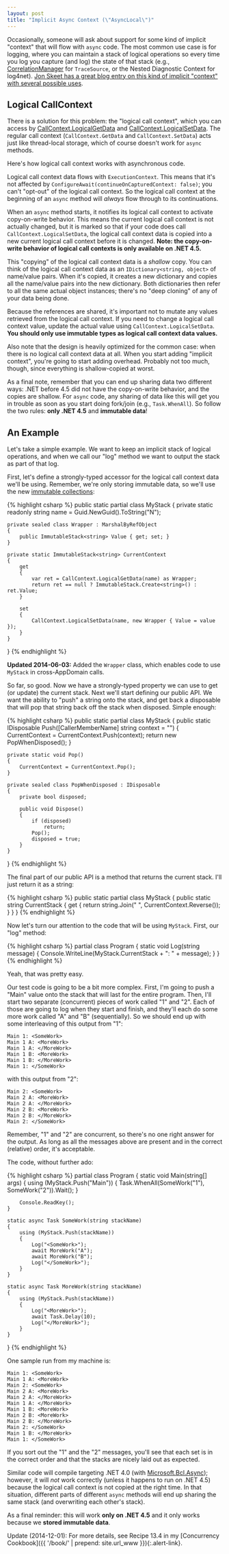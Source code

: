 ```yaml
---
layout: post
title: "Implicit Async Context (\"AsyncLocal\")"
---
```

Occasionally, someone will ask about support for some kind of implicit "context" that will flow with `async` code. The most common use case is for logging, where you can maintain a stack of logical operations so every time you log you capture (and log) the state of that stack (e.g., [CorrelationManager](http://msdn.microsoft.com/en-us/library/1fxyt46s.aspx) for `TraceSource`, or the Nested Diagnostic Context for log4net). [Jon Skeet has a great blog entry on this kind of implicit "context" with several possible uses](http://codeblog.jonskeet.uk/2010/11/08/the-importance-of-context-and-a-question-of-explicitness/).

<!--
<p>If you're on ASP.NET, you can use <code class="csharp"><span class="type">HttpContext</span>.Current.Items</code>, which does flow by default with <code class="csharp"><span class="keyword">async</span></code> code. (Of course, this is not a recommended design, for code separation and testability reasons). You could also <a href="http://connectedproperties.codeplex.com/">attach properties</a> to other <code class="csharp"><span class="type">SynchronizationContext</span></code> instances, as long as you kept the <a href="http://blog.stephencleary.com/2009/09/another-synchronizationcontext-gotcha.html">limitations of such an approach</a> in mind. But neither <code class="csharp"><span class="type">HttpContext</span></code> nor <code class="csharp"><span class="type">SynchronizationContext</span></code> will get you a solution that works everywhere, even in 
the thread pool context.</p>
-->

<!--

<h4>Solution A: (Ab)Use Classes</h4>

<p>As I kept bringing up in my <a href="http://blog.stephencleary.com/search/label/async%20oop">async OOP series</a>, <code class="csharp"><span class="keyword">async</span></code> code is <i>functional</i> in nature rather than object-oriented. The natural representation of <code class="csharp"><span class="keyword">async</span></code> methods is purely as (static) methods without actual class instances.</p>

<p>If your <code class="csharp"><span class="keyword">async</span></code> code is "pure" (just methods), then you can (ab)use classes to create a container for those methods, and the instance properties of that class become the implicit "context" for those methods. Something like this:</p>

<pre><code class="csharp"><span class="keyword">public</span> <span class="keyword">sealed</span> <span class="keyword">class</span> <span class="type">AsyncMethodsWithContext</span>
{
    <span class="keyword">private</span> <span class="keyword">int</span> implicitContextValue;

    <span class="keyword">public</span> <span class="keyword">async</span> <span class="type">Task</span> EntryLevelAsync()
    {
        implicitContextValue = 13;
        <span class="keyword">await</span> PrivateAsync();
    }

    <span class="keyword">private</span> <span class="keyword">async</span> <span class="type">Task</span> PrivateAsync()
    {
        <span class="keyword">await</span> <span class="type">Task</span>.Delay(implicitContextValue);
    }
}
</code></pre>

<p>This approach is good from an overhead perspective: it's very efficient. However, it's not so good from a design perspective (it forces all your <code class="csharp"><span class="keyword">async</span></code> methods that share the same context into the same class, whether or not they should be logically grouped). Also, there is only one copy of the implicit state. In a fork/join scenario (e.g., <code class="csharp"><span class="type">Task</span>.WhenAll</code>), it's often useful to have the implicit state "cloned" to each sub-operation so they each get their own local copy of the state. Here's an example:</p>

<pre><code class="csharp"><span class="keyword">public</span> <span class="keyword">sealed</span> <span class="keyword">class</span> <span class="type">AsyncMethodsWithContext</span>
{
    <span class="keyword">private</span> <span class="keyword">readonly</span> <span class="type">ConcurrentStack</span>&lt;<span class="keyword">int</span>&gt; stack = <span class="keyword">new</span> <span class="type">ConcurrentStack</span>&lt;<span class="keyword">int</span>&gt;();

    <span class="keyword">public</span> <span class="keyword">async</span> <span class="type">Task</span> EntryLevelAsync()
    {
        stack.Push(13);
        <span class="keyword">await</span> <span class="type">Task</span>.WhenAll(PrivateAsync(5), PrivateAsync(7));
    }

    <span class="keyword">private</span> <span class="keyword">async</span> <span class="type">Task</span> PrivateAsync(<span class="keyword">int</span> localValue)
    {
        stack.Push(localValue);
        <span class="comment">// What&#39;s the value of the stack here?</span>
        <span class="keyword">await</span> <span class="type">Task</span>.Delay(10);
        <span class="comment">// What&#39;s the value of the stack here?</span>
        <span class="keyword">int</span> local;
        stack.TryPop(<span class="keyword">out</span> local);
    }
}
</code></pre>

<p>In this simple example, we want to keep an implicit stack. <code class="csharp">EntryLevelAsync</code> pushes 13, and each <code class="csharp">PrivateAsync</code> pushes a 5 or 7 (and pops it when done). This kind of approach works fine for linear <code class="csharp"><span class="keyword">async</span></code> code (where you <code class="csharp"><span class="keyword">await</span></code> one operation at a time), but this example is using <code class="csharp"><span class="type">Task</span>.WhenAll</code>.</p>

<p>So, let's consider the values on the stack. When <code class="csharp">EntryLevelAsync</code> calls the first <code class="csharp">PrivateAsync</code>, it pushes a 5, and the stack is <code>{5, 13}</code>. The first <code class="csharp">PrivateAsync</code> yields at its <code class="csharp"><span class="keyword">await</span></code> and <code class="csharp">EntryLevelAsync</code> calls the second <code class="csharp">PrivateAsync</code>. It pushes a 7, and the stack is <code>{7, 5, 13}</code>. At this point our stack is diverging from the actual call stack: the second <code class="csharp">PrivateAsync</code> is not expecting the 5 in the stack.</p>

<p>It gets more complex as the methods resume. Either <code class="csharp">PrivateAsync</code> may complete first, so if the first <code class="csharp">PrivateAsync</code> completes first, it will pop 7 off the stack (remember, it pushed 5), and the second <code class="csharp">PrivateAsync</code> will pop 5 off the stack (when it pushed 7).</p>

<p>This stack confusion is due to the implicit state being shared instead of copied in a fork/join scenario. You can of course do the copying manually (creating a new instance of <code class="csharp"><span class="type">AsyncMethodsWithContext</span></code>), but that detracts from the <i>implicitness</i> of our "implicit context."</p>

<p>So, this solution works well for a limited set of situations: if grouping your methods like this works for your design and if your implicit state can be shared without issues, then I'd recommend just using instance fields.</p>

-->

## Logical CallContext

There is a solution for this problem: the "logical call context", which you can access by [CallContext.LogicalGetData](http://msdn.microsoft.com/en-us/library/system.runtime.remoting.messaging.callcontext.logicalgetdata.aspx) and [CallContext.LogicalSetData](http://msdn.microsoft.com/en-us/library/system.runtime.remoting.messaging.callcontext.logicalsetdata.aspx). The regular call context (`CallContext.GetData` and `CallContext.SetData`) acts just like thread-local storage, which of course doesn't work for `async` methods.

Here's how logical call context works with asynchronous code.

Logical call context data flows with `ExecutionContext`. This means that it's not affected by `ConfigureAwait(continueOnCapturedContext: false)`; you can't "opt-out" of the logical call context. So the logical call context at the beginning of an `async` method will _always_ flow through to its continuations.

When an `async` method starts, it notifies its logical call context to activate copy-on-write behavior. This means the current logical call context is not actually changed, but it is marked so that if your code does call `CallContext.LogicalSetData`, the logical call context data is copied into a new current logical call context before it is changed. **Note: the copy-on-write behavior of logical call contexts is only available on .NET 4.5.**

This "copying" of the logical call context data is a _shallow_ copy. You can think of the logical call context data as an `IDictionary<string, object>` of name/value pairs. When it's copied, it creates a new dictionary and copies all the name/value pairs into the new dictionary. Both dictionaries then refer to all the same actual object instances; there's no "deep cloning" of any of your data being done.

Because the references are shared, it's important not to mutate any values retrieved from the logical call context. If you need to change a logical call context value, update the actual value using `CallContext.LogicalSetData`. **You should only use immutable types as logical call context data values.**

Also note that the design is heavily optimized for the common case: when there is no logical call context data at all. When you start adding "implicit context", you're going to start adding overhead. Probably not too much, though, since everything is shallow-copied at worst.

As a final note, remember that you can end up sharing data two different ways: .NET before 4.5 did not have the copy-on-write behavior, and the copies are shallow. For `async` code, any sharing of data like this will get you in trouble as soon as you start doing fork/join (e.g., `Task.WhenAll`). So follow the two rules: **only .NET 4.5** and **immutable data**!

## An Example

Let's take a simple example. We want to keep an implicit stack of logical operations, and when we call our "log" method we want to output the stack as part of that log.

First, let's define a strongly-typed accessor for the logical call context data we'll be using. Remember, we're only storing immutable data, so we'll use the new [immutable collections](https://nuget.org/packages/Microsoft.Bcl.Immutable):

{% highlight csharp %}
public static partial class MyStack
{
    private static readonly string name = Guid.NewGuid().ToString("N");

    private sealed class Wrapper : MarshalByRefObject
    {
        public ImmutableStack<string> Value { get; set; }
    }

    private static ImmutableStack<string> CurrentContext
    {
        get
        {
            var ret = CallContext.LogicalGetData(name) as Wrapper;
            return ret == null ? ImmutableStack.Create<string>() : ret.Value;
        }

        set
        {
            CallContext.LogicalSetData(name, new Wrapper { Value = value });
        }
    }
}
{% endhighlight %}

<div class="alert alert-info" markdown="1">
<i class="fa fa-hand-o-right fa-2x pull-left"></i>

**Updated 2014-06-03:** Added the `Wrapper` class, which enables code to use `MyStack` in cross-AppDomain calls.
</div>

So far, so good. Now we have a strongly-typed property we can use to get (or update) the current stack. Next we'll start defining our public API. We want the ability to "push" a string onto the stack, and get back a disposable that will pop that string back off the stack when disposed. Simple enough:

{% highlight csharp %}
public static partial class MyStack
{
    public static IDisposable Push([CallerMemberName] string context = "")
    {
        CurrentContext = CurrentContext.Push(context);
        return new PopWhenDisposed();
    }

    private static void Pop()
    {
        CurrentContext = CurrentContext.Pop();
    }

    private sealed class PopWhenDisposed : IDisposable
    {
        private bool disposed;

        public void Dispose()
        {
            if (disposed)
                return;
            Pop();
            disposed = true;
        }
    }
}
{% endhighlight %}

The final part of our public API is a method that returns the current stack. I'll just return it as a string:

{% highlight csharp %}
public static partial class MyStack
{
    public static string CurrentStack
    {
        get
        {
            return string.Join(" ", CurrentContext.Reverse());
        }
    }
}
{% endhighlight %}

Now let's turn our attention to the code that will be using `MyStack`. First, our "log" method:

{% highlight csharp %}
partial class Program
{
    static void Log(string message)
    {
        Console.WriteLine(MyStack.CurrentStack + ": " + message);
    }
}
{% endhighlight %}

Yeah, that was pretty easy.

Our test code is going to be a bit more complex. First, I'm going to push a "Main" value onto the stack that will last for the entire program. Then, I'll start two separate (concurrent) pieces of work called "1" and "2". Each of those are going to log when they start and finish, and they'll each do some more work called "A" and "B" (sequentially). So we should end up with some interleaving of this output from "1":

    Main 1: <SomeWork>
    Main 1 A: <MoreWork>
    Main 1 A: </MoreWork>
    Main 1 B: <MoreWork>
    Main 1 B: </MoreWork>
    Main 1: </SomeWork>

with this output from "2":

    Main 2: <SomeWork>
    Main 2 A: <MoreWork>
    Main 2 A: </MoreWork>
    Main 2 B: <MoreWork>
    Main 2 B: </MoreWork>
    Main 2: </SomeWork>

Remember, "1" and "2" are concurrent, so there's no one right answer for the output. As long as all the messages above are present and in the correct (relative) order, it's acceptable.

The code, without further ado:

{% highlight csharp %}
partial class Program
{
    static void Main(string[] args)
    {
        using (MyStack.Push("Main"))
        {
            Task.WhenAll(SomeWork("1"), SomeWork("2")).Wait();
        }

        Console.ReadKey();
    }

    static async Task SomeWork(string stackName)
    {
        using (MyStack.Push(stackName))
        {
            Log("<SomeWork>");
            await MoreWork("A");
            await MoreWork("B");
            Log("</SomeWork>");
        }
    }

    static async Task MoreWork(string stackName)
    {
        using (MyStack.Push(stackName))
        {
            Log("<MoreWork>");
            await Task.Delay(10);
            Log("</MoreWork>");
        }
    }
}
{% endhighlight %}

One sample run from my machine is:

    Main 1: <SomeWork>
    Main 1 A: <MoreWork>
    Main 2: <SomeWork>
    Main 2 A: <MoreWork>
    Main 2 A: </MoreWork>
    Main 1 A: </MoreWork>
    Main 1 B: <MoreWork>
    Main 2 B: <MoreWork>
    Main 2 B: </MoreWork>
    Main 2: </SomeWork>
    Main 1 B: </MoreWork>
    Main 1: </SomeWork>

If you sort out the "1" and the "2" messages, you'll see that each set is in the correct order and that the stacks are nicely laid out as expected.

Similar code will compile targeting .NET 4.0 (with [Microsoft.Bcl.Async](http://nuget.org/packages/Microsoft.Bcl.Async/)); however, it will _not_ work correctly (unless it happens to run on .NET 4.5) because the logical call context is not copied at the right time. In that situation, different parts of different `async` methods will end up sharing the same stack (and overwriting each other's stack).

As a final reminder: this will work **only on .NET 4.5** and it only works because we **stored immutable data**.

<div class="alert alert-info" markdown="1">
<i class="fa fa-hand-o-right fa-2x pull-left"></i>

Update (2014-12-01): For more details, see Recipe 13.4 in my [Concurrency Cookbook]({{ '/book/' | prepend: site.url_www }}){:.alert-link}.
</div>
